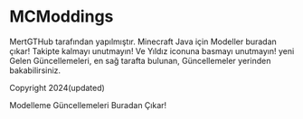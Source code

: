 # MCModdings
MertGTHub tarafından yapılmıştır.
Minecraft Java için Modeller buradan çıkar! Takipte kalmayı unutmayın! Ve Yıldız iconuna basmayı unutmayın!
yeni Gelen Güncellemeleri, en sağ tarafta bulunan, Güncellemeler yerinden bakabilirsiniz.

Copyright 2024(updated)

Modelleme Güncellemeleri Buradan Çıkar!

